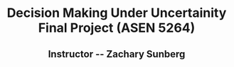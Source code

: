 <h1 style="text-align: center;">
  Decision Making Under Uncertainity Final Project (ASEN 5264)
</h1>
<h2 style="text-align: center;">
  Instructor -- Zachary Sunberg
</h2>

